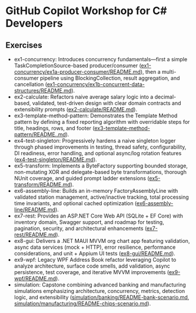 # GitHub Copilot Workshop for C# Developers

## Exercises
- ex1-concurrency: Introduces concurrency fundamentals—first a simple TaskCompletionSource-based producer/consumer ([ex1-concurrency/ex1a-producer-consumer/README.md](ex1-concurrency/ex1a-producer-consumer/README.md)), then a multi-consumer pipeline using BlockingCollection, result aggregation, and cancellation ([ex1-concurrency/ex1b-concurrent-data-structures/README.md](ex1-concurrency/ex1b-concurrent-data-structures/README.md)).
- ex2-calculate: Refactors naive average salary logic into a decimal-based, validated, test-driven design with clear domain contracts and extensibility prompts ([ex2-calculate/README.md](ex2-calculate/README.md)).
- ex3-template-method-pattern: Demonstrates the Template Method pattern by defining a fixed reporting algorithm with overridable steps for title, headings, rows, and footer ([ex3-template-method-pattern/README..md](ex3-template-method-pattern/README..md)).
- ex4-test-singleton: Progressively hardens a naive singleton logger through phased improvements in testing, thread safety, configurability, DI readiness, error handling, and optional async/log rotation features ([ex4-test-singleton/README.md](ex4-test-singleton/README.md)).
- ex5-transform: Implements a ByteFactory supporting bounded storage, non-mutating XOR and delegate-based byte transformations, thorough NUnit coverage, and guided prompt ladder extensions ([ex5-transform/README.md](ex5-transform/README.md)).
- ex6-assembly-line: Builds an in-memory FactoryAssemblyLine with validated station management, active/inactive tracking, total processing time invariants, and optional cached optimization ([ex6-assembly-line/README.md](ex6-assembly-line/README.md)).
- ex7-rest: Provides an ASP.NET Core Web API (SQLite + EF Core) with inventory domain, Swagger support, and roadmap for testing, pagination, security, and architectural enhancements ([ex7-rest/README.md](ex7-rest/README.md)).
- ex8-gui: Delivers a .NET MAUI MVVM org chart app featuring validation, async data services (mock + HTTP), error resilience, performance considerations, and unit + Appium UI tests ([ex8-gui/README.md](ex8-gui/README.md)).
- ex9-wpf: Legacy WPF Address Book refactor leveraging Copilot to analyze architecture, surface code smells, add validation, async persistence, test coverage, and iterative MVVM improvements ([ex9-wpf/README.md](ex9-wpf/README.md)).
- simulation: Capstone combining advanced banking and manufacturing simulations emphasizing architecture, concurrency, metrics, detection logic, and extensibility ([simulation/banking/README-bank-scenario.md](simulation/banking/README-bank-scenario.md), [simulation/manufacturing/README-chips-scenario.md](simulation/manufacturing/README-chips-scenario.md)).
